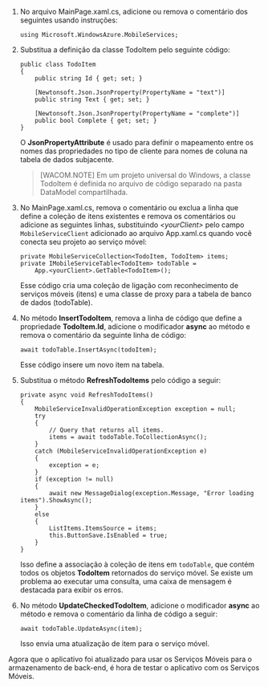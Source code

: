 
1.  No arquivo MainPage.xaml.cs, adicione ou remova o comentário dos seguintes usando instruções:

        using Microsoft.WindowsAzure.MobileServices;

2.  Substitua a definição da classe TodoItem pelo seguinte código:

        public class TodoItem
        {
            public string Id { get; set; }

            [Newtonsoft.Json.JsonProperty(PropertyName = "text")]  
            public string Text { get; set; }

            [Newtonsoft.Json.JsonProperty(PropertyName = "complete")]  
            public bool Complete { get; set; }
        }

    O **JsonPropertyAttribute** é usado para definir o mapeamento entre os nomes das propriedades no tipo de cliente para nomes de coluna na tabela de dados subjacente.

    >[WACOM.NOTE] Em um projeto universal do Windows, a classe TodoItem é definida no arquivo de código separado na pasta DataModel compartilhada.

3.  No MainPage.xaml.cs, remova o comentário ou exclua a linha que define a coleção de itens existentes e remova os comentários ou adicione as seguintes linhas, substituindo *\<yourClient\>* pelo campo `MobileServiceClient` adicionado ao arquivo App.xaml.cs quando você conecta seu projeto ao serviço móvel:

        private MobileServiceCollection<TodoItem, TodoItem> items;
        private IMobileServiceTable<TodoItem> todoTable = 
            App.<yourClient>.GetTable<TodoItem>();

    Esse código cria uma coleção de ligação com reconhecimento de serviços móveis (itens) e uma classe de proxy para a tabela de banco de dados (todoTable).

4.  No método **InsertTodoItem**, remova a linha de código que define a propriedade **TodoItem.Id**, adicione o modificador **async** ao método e remova o comentário da seguinte linha de código:

        await todoTable.InsertAsync(todoItem);

    Esse código insere um novo item na tabela.

5.  Substitua o método **RefreshTodoItems** pelo código a seguir:

        private async void RefreshTodoItems()
        {
            MobileServiceInvalidOperationException exception = null;
            try
            {
                // Query that returns all items.   
                items = await todoTable.ToCollectionAsync();             
            }
            catch (MobileServiceInvalidOperationException e)
            {
                exception = e;
            }
            if (exception != null)
            {
                await new MessageDialog(exception.Message, "Error loading items").ShowAsync();
            }
            else
            {
                ListItems.ItemsSource = items;
                this.ButtonSave.IsEnabled = true;
            }    
        }

    Isso define a associação à coleção de itens em `todoTable`, que contém todos os objetos **TodoItem** retornados do serviço móvel. Se existe um problema ao executar uma consulta, uma caixa de mensagem é destacada para exibir os erros.

6.  No método **UpdateCheckedTodoItem**, adicione o modificador **async** ao método e remova o comentário da linha de código a seguir:

        await todoTable.UpdateAsync(item);

    Isso envia uma atualização de item para o serviço móvel.

Agora que o aplicativo foi atualizado para usar os Serviços Móveis para o armazenamento de back-end, é hora de testar o aplicativo com os Serviços Móveis.


